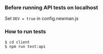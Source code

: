 ### Before running API tests on localhost<br/>

Set `DEV = true` in config.newman.js

### How to run tests

```sh
$ cd client
$ npm run test:api
```
